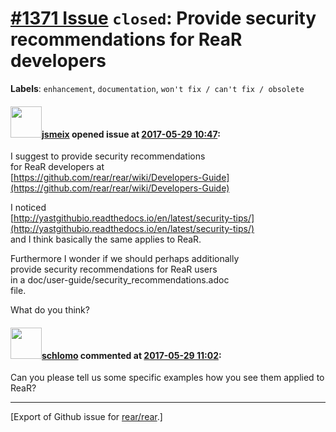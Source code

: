 [\#1371 Issue](https://github.com/rear/rear/issues/1371) `closed`: Provide security recommendations for ReaR developers
=======================================================================================================================

**Labels**: `enhancement`, `documentation`,
`won't fix / can't fix / obsolete`

#### <img src="https://avatars.githubusercontent.com/u/1788608?u=925fc54e2ce01551392622446ece427f51e2f0ce&v=4" width="50">[jsmeix](https://github.com/jsmeix) opened issue at [2017-05-29 10:47](https://github.com/rear/rear/issues/1371):

I suggest to provide security recommendations  
for ReaR developers at  
[https://github.com/rear/rear/wiki/Developers-Guide](https://github.com/rear/rear/wiki/Developers-Guide)

I noticed  
[http://yastgithubio.readthedocs.io/en/latest/security-tips/](http://yastgithubio.readthedocs.io/en/latest/security-tips/)  
and I think basically the same applies to ReaR.

Furthermore I wonder if we should perhaps additionally  
provide security recommendations for ReaR users  
in a doc/user-guide/security\_recommendations.adoc  
file.

What do you think?

#### <img src="https://avatars.githubusercontent.com/u/101384?v=4" width="50">[schlomo](https://github.com/schlomo) commented at [2017-05-29 11:02](https://github.com/rear/rear/issues/1371#issuecomment-304634612):

Can you please tell us some specific examples how you see them applied
to ReaR?

------------------------------------------------------------------------

\[Export of Github issue for
[rear/rear](https://github.com/rear/rear).\]
